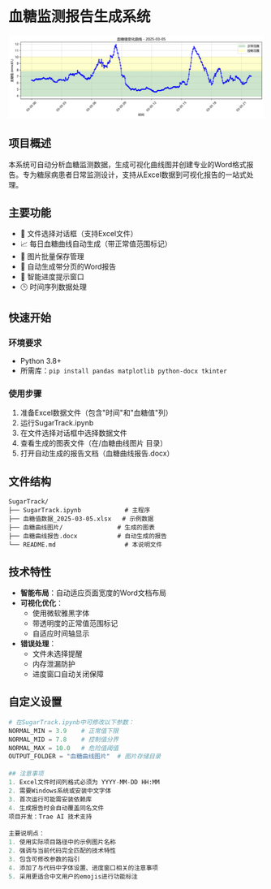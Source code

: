 # 血糖监测报告生成系统

![血糖曲线示例](血糖曲线图片/血糖曲线_2025-03-05.png)

## 项目概述
本系统可自动分析血糖监测数据，生成可视化曲线图并创建专业的Word格式报告。专为糖尿病患者日常监测设计，支持从Excel数据到可视化报告的一站式处理。

## 主要功能
- 📂 文件选择对话框（支持Excel文件）
- 📈 每日血糖曲线自动生成（带正常值范围标记）
- 📁 图片批量保存管理
- 📄 自动生成带分页的Word报告
- 🎯 智能进度提示窗口
- 🕒 时间序列数据处理

## 快速开始
### 环境要求
- Python 3.8+
- 所需库：`pip install pandas matplotlib python-docx tkinter`

### 使用步骤
1. 准备Excel数据文件（包含"时间"和"血糖值"列）
2. 运行SugarTrack.ipynb
3. 在文件选择对话框中选择数据文件
4. 查看生成的图表文件（在/血糖曲线图片 目录）
5. 打开自动生成的报告文档（血糖曲线报告.docx）

## 文件结构
```
SugarTrack/
├── SugarTrack.ipynb            # 主程序
├── 血糖值数据_2025-03-05.xlsx   # 示例数据
├── 血糖曲线图片/               # 生成的图表
├── 血糖曲线报告.docx           # 自动生成的报告
└── README.md                   # 本说明文件
```
## 技术特性
- **智能布局**：自动适应页面宽度的Word文档布局
- **可视化优化**：
  - 使用微软雅黑字体
  - 带透明度的正常值范围标记
  - 自适应时间轴显示
- **错误处理**：
  - 文件未选择提醒
  - 内存泄漏防护
  - 进度窗口自动关闭保障

## 自定义设置
```python
# 在SugarTrack.ipynb中可修改以下参数：
NORMAL_MIN = 3.9    # 正常值下限
NORMAL_MID = 7.8    # 控制值分界
NORMAL_MAX = 10.0   # 危险值阈值
OUTPUT_FOLDER = "血糖曲线图片"  # 图片存储目录

## 注意事项
1. Excel文件时间列格式必须为 YYYY-MM-DD HH:MM
2. 需要Windows系统或安装中文字体
3. 首次运行可能需安装依赖库
4. 生成报告时会自动覆盖同名文件
项目开发：Trae AI 技术支持

主要说明点：
1. 使用实际项目路径中的示例图片名称
2. 强调与当前代码完全匹配的技术特性
3. 包含可修改参数的指引
4. 添加了与代码中字体设置、进度窗口相关的注意事项
5. 采用更适合中文用户的emojis进行功能标注